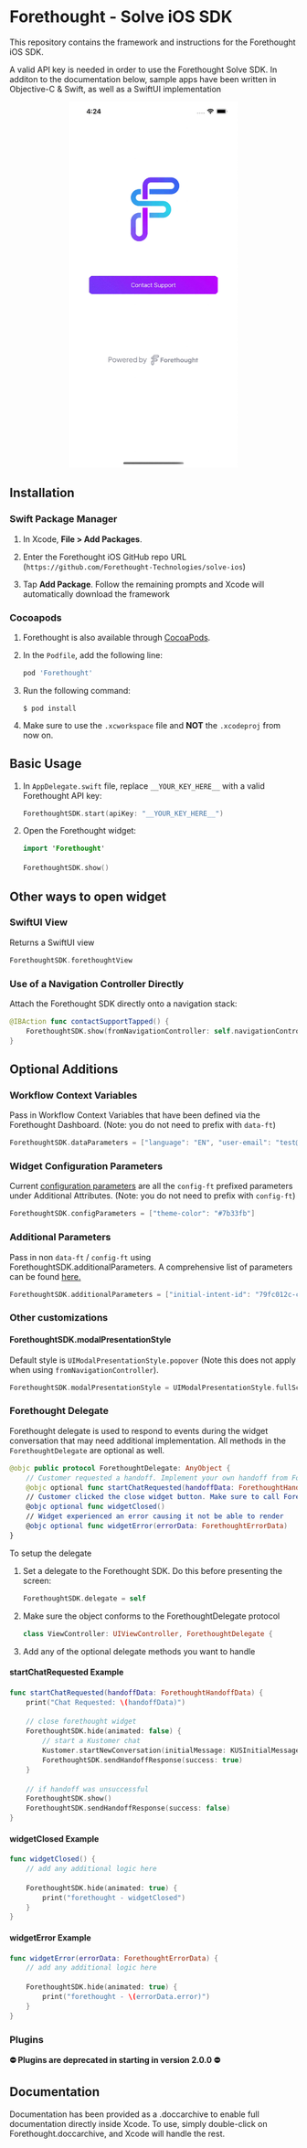# Forethought - Solve iOS SDK

This repository contains the framework and instructions for the Forethought iOS SDK.

A valid API key is needed in order to use the Forethought Solve SDK. In additon to the documentation below, sample apps have been written in Objective-C & Swift, as well as a SwiftUI implementation

<p align="center">
	<img src="https://github.com/Forethought-Technologies/solve-ios/blob/main/demo.gif" width="296" height="640">
</p>

## Installation

### Swift Package Manager

1. In Xcode, **File > Add Packages**.

1. Enter the Forethought iOS GitHub repo URL (`https://github.com/Forethought-Technologies/solve-ios`)

1. Tap **Add Package**. Follow the remaining prompts and Xcode will automatically download the framework

### Cocoapods

1. Forethought is also available through [CocoaPods](http://cocoapods.org).

1. In the `Podfile`, add the following line:
   ```ruby
   pod 'Forethought'
   ```
1. Run the following command:
   ```
   $ pod install
   ```
1. Make sure to use the `.xcworkspace` file and **NOT** the `.xcodeproj` from now on.

## Basic Usage

1. In `AppDelegate.swift` file, replace `__YOUR_KEY_HERE__` with a valid Forethought API key:
    ```swift
    ForethoughtSDK.start(apiKey: "__YOUR_KEY_HERE__")
    ```
1. Open the Forethought widget:
    ```swift
    import 'Forethought'

    ForethoughtSDK.show()
    ```

## Other ways to open widget

### SwiftUI View

Returns a SwiftUI view

```swift
ForethoughtSDK.forethoughtView
```

### Use of a Navigation Controller Directly

Attach the Forethought SDK directly onto a navigation stack:

```swift
@IBAction func contactSupportTapped() {
    ForethoughtSDK.show(fromNavigationController: self.navigationController)
}
```

## Optional Additions

### Workflow Context Variables

Pass in Workflow Context Variables that have been defined via the Forethought Dashboard. (Note: you do not need to prefix with `data-ft`)

```swift
ForethoughtSDK.dataParameters = ["language": "EN", "user-email": "test@ft.ai", "workflow-context-variable": "value"]
```

### Widget Configuration Parameters

Current [configuration parameters](https://support.forethought.ai/hc/en-us/articles/1500002917301-Installation-Guide-for-Solve-Widget#:~:text=Additional%20Attributes) are all the `config-ft` prefixed parameters under Additional Attributes. (Note: you do not need to prefix with `config-ft`)

```swift
ForethoughtSDK.configParameters = ["theme-color": "#7b33fb"]
```

### Additional Parameters

Pass in non `data-ft` / `config-ft` using ForethoughtSDK.additionalParameters. A comprehensive list of parameters can be found [here.](https://support.forethought.ai/hc/en-us/articles/1500002917301-Installation-Guide-for-Solve-Widget#:~:text=Additional%20Attributes)

```swift
ForethoughtSDK.additionalParameters = ["initial-intent-id": "79fc012c-cce3-4574-9b75-7b272310d854"]
```

### Other customizations

#### ForethoughtSDK.modalPresentationStyle

Default style is `UIModalPresentationStyle.popover` (Note this does not apply when using `fromNavigationController`).

```swift
ForethoughtSDK.modalPresentationStyle = UIModalPresentationStyle.fullScreen
```

### Forethought Delegate

Forethought delegate is used to respond to events during the widget conversation that may need additional implementation.
All methods in the `ForethoughtDelegate` are optional as well.

```swift
@objc public protocol ForethoughtDelegate: AnyObject {
    // Customer requested a handoff. Implement your own handoff from Forethought to another SDK (e.g. Zendesk or Salesforce)
    @objc optional func startChatRequested(handoffData: ForethoughtHandoffData)
    // Customer clicked the close widget button. Make sure to call ForethoughtSDK.hide if you choose to implement this
    @objc optional func widgetClosed()
    // Widget experienced an error causing it not be able to render
    @objc optional func widgetError(errorData: ForethoughtErrorData)
}
```

To setup the delegate

1. Set a delegate to the Forethought SDK. Do this before presenting the screen:
    ```swift
    ForethoughtSDK.delegate = self
   ```
1. Make sure the object conforms to the ForethoughtDelegate protocol
    ```swift
    class ViewController: UIViewController, ForethoughtDelegate {
    ```
1. Add any of the optional delegate methods you want to handle

#### startChatRequested Example

```swift
func startChatRequested(handoffData: ForethoughtHandoffData) {
    print("Chat Requested: \(handoffData)")

    // close forethought widget
    ForethoughtSDK.hide(animated: false) {
        // start a Kustomer chat
        Kustomer.startNewConversation(initialMessage: KUSInitialMessage(body: handoffData.question, direction: .user))
        ForethoughtSDK.sendHandoffResponse(success: true)
    }

    // if handoff was unsuccessful
    ForethoughtSDK.show()
    ForethoughtSDK.sendHandoffResponse(success: false)
}
```

#### widgetClosed Example

```swift
func widgetClosed() {
    // add any additional logic here

    ForethoughtSDK.hide(animated: true) {
        print("forethought - widgetClosed")
    }
}
```

#### widgetError Example

```swift
func widgetError(errorData: ForethoughtErrorData) {
    // add any additional logic here

    ForethoughtSDK.hide(animated: true) {
        print("forethought - \(errorData.error)")
    }
}
```

### Plugins

**⛔️ Plugins are deprecated in starting in version 2.0.0 ⛔️**

## Documentation

Documentation has been provided as a .doccarchive to enable full documentation directly inside Xcode. To use, simply double-click on Forethought.doccarchive, and Xcode will handle the rest.
